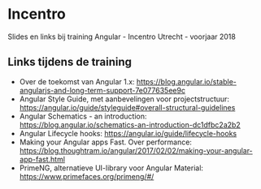 # Incentro

Slides en links bij training Angular - Incentro Utrecht - voorjaar 2018

## Links tijdens de training

*   Over de toekomst van Angular 1.x: https://blog.angular.io/stable-angularjs-and-long-term-support-7e077635ee9c
*   Angular Style Guide, met aanbevelingen voor projectstructuur: https://angular.io/guide/styleguide#overall-structural-guidelines
*   Angular Schematics - an introduction: https://blog.angular.io/schematics-an-introduction-dc1dfbc2a2b2
*   Angular Lifecycle hooks: https://angular.io/guide/lifecycle-hooks
*   Making your Angular apps Fast. Over performance: https://blog.thoughtram.io/angular/2017/02/02/making-your-angular-app-fast.html
*   PrimeNG, alternatieve UI-library voor Angular Material: https://www.primefaces.org/primeng/#/
